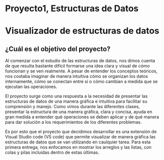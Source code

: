 # Proyecto1, Estructuras de Datos

# Visualizador de estructuras de datos

## ¿Cuál es el objetivo del proyecto?

Al comenzar con el estudio de las estructuras de datos, nos dimos cuenta de que resulta bastante difícil formarse una idea clara y visual de cómo funcionan y se ven realmente. A pesar de entender los conceptos teóricos, nos costaba imaginar de manera intuitiva cómo se organizan los datos internamente, cómo se conectan entre sí o cómo cambian a medida que se ejecutan las operaciones.

El proyecto surge como una respuesta a la necesidad de presentar las estructuras de datos de una manera gráfica e intuitiva para facilitar su comprensión y manejo. Como vimos durante las diferentes clases, presentar la estructura de una manera gráfica, clara y concisa, ayuda en gran medida a entender qué operaciones se deben aplicar y de qué manera para dar solución a los requerimientos de los diferentes problemas. 

Es por esto que el proyecto que decidimos desarrollar es una extensión de Visual Studio code (VS code) que permite visualizar de manera gráfica las estructuras de datos que se van utilizando en caulquier tarea. Para esta primera entrega, nos enfocamos en mostrar los arreglos y las listas, con colas y pilas incluídas dentro de estas últimas.
